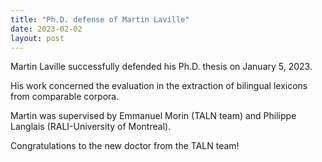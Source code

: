 ```yaml
---
title: "Ph.D. defense of Martin Laville"
date: 2023-02-02
layout: post
---
```


Martin Laville successfully defended his Ph.D. thesis on January 5, 2023.

His work concerned the evaluation in the extraction of bilingual lexicons from comparable corpora.

Martin was supervised by Emmanuel Morin (TALN team) and Philippe Langlais (RALI-University of Montreal).

Congratulations to the new doctor from the TALN team!
